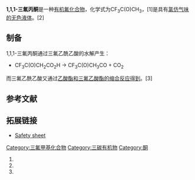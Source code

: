 **1,1,1-三氟丙酮**是一种[有机氟化合物](https://zh.wikipedia.org/wiki/有机氟化合物 "wikilink")，化学式为CF<sub>3</sub>C(O)CH<sub>3</sub>，\[1\]是具有[氯仿气味的无色液体](../Page/氯仿.md "wikilink")。\[2\]

## 制备

1,1,1-三氟丙酮通过三氟乙酰乙酸的水解产生：

  -
    CF<sub>3</sub>C(O)CH<sub>2</sub>CO<sub>2</sub>H →
    CF<sub>3</sub>C(O)CH<sub>3</sub>CO + CO<sub>2</sub>

而三氟乙酰乙酸又通过[乙酸酯和三氟乙酸酯的缩合反应得到](https://zh.wikipedia.org/wiki/乙酸酯 "wikilink")。\[3\]

## 参考文献

## 拓展链接

  - [Safety
    sheet](http://www.fluorochem.co.uk/System/DownloadSDS?fileName=\(en-GB\)007468_1.00.pdf)

[Category:三氟甲基化合物](https://zh.wikipedia.org/wiki/Category:三氟甲基化合物 "wikilink")
[Category:三碳有机物](https://zh.wikipedia.org/wiki/Category:三碳有机物 "wikilink")
[Category:酮](https://zh.wikipedia.org/wiki/Category:酮 "wikilink")

1.

2.

3.